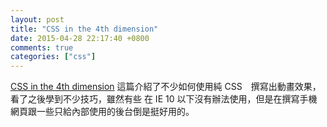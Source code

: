 ```yaml
---
layout: post
title: "CSS in the 4th dimension"
date: 2015-04-28 22:17:40 +0800
comments: true
categories: ["css"]
---
```



<!-- more -->

[CSS in the 4th dimension] 這篇介紹了不少如何使用純 CSS　撰寫出動畫效果，看了之後學到不少技巧，雖然有些
在 IE 10 以下沒有辦法使用，但是在撰寫手機網頁跟一些只給內部使用的後台倒是挺好用的。


[CSS in the 4th dimension]:http://lea.verou.me/css-4d/#intro